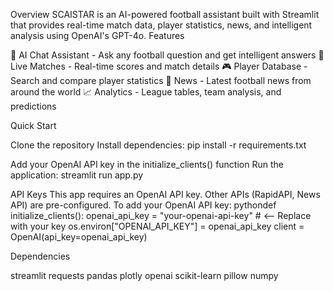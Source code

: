 Overview
SCAISTAR is an AI-powered football assistant built with Streamlit that provides real-time match data, player statistics, news, and intelligent analysis using OpenAI's GPT-4o.
Features

💬 AI Chat Assistant - Ask any football question and get intelligent answers
🔴 Live Matches - Real-time scores and match details
🎮 Player Database - Search and compare player statistics
📰 News - Latest football news from around the world
📈 Analytics - League tables, team analysis, and predictions

Quick Start

Clone the repository
Install dependencies:
pip install -r requirements.txt

Add your OpenAI API key in the initialize_clients() function
Run the application:
streamlit run app.py


API Keys
This app requires an OpenAI API key. Other APIs (RapidAPI, News API) are pre-configured.
To add your OpenAI API key:
pythondef initialize_clients():
    openai_api_key = "your-openai-api-key"  # <-- Replace with your key
    os.environ["OPENAI_API_KEY"] = openai_api_key
    client = OpenAI(api_key=openai_api_key)

    
Dependencies

streamlit
requests
pandas
plotly
openai
scikit-learn
pillow
numpy

